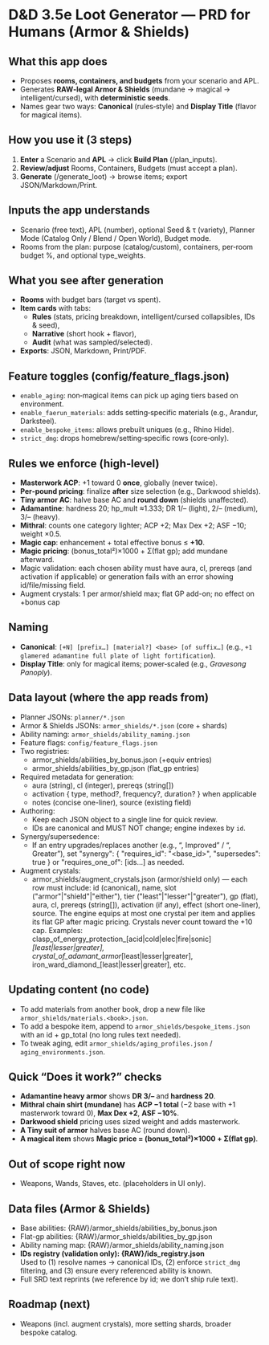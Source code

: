 # D&D 3.5e Loot Generator — PRD for Humans (Armor & Shields)

## What this app does
- Proposes **rooms, containers, and budgets** from your scenario and APL.
- Generates **RAW‑legal Armor & Shields** (mundane → magical → intelligent/cursed), with **deterministic seeds**.
- Names gear two ways: **Canonical** (rules‑style) and **Display Title** (flavor for magical items).

## How you use it (3 steps)
1. **Enter** a Scenario and **APL** → click **Build Plan** (/plan_inputs).  
2. **Review/adjust** Rooms, Containers, Budgets (must accept a plan).  
3. **Generate** (/generate_loot) → browse items; export JSON/Markdown/Print.

## Inputs the app understands
- Scenario (free text), APL (number), optional Seed & τ (variety), Planner Mode (Catalog Only / Blend / Open World), Budget mode.
- Rooms from the plan: purpose (catalog/custom), containers, per‑room budget %, and optional type_weights.

## What you see after generation
- **Rooms** with budget bars (target vs spent).  
- **Item cards** with tabs: 
  - **Rules** (stats, pricing breakdown, intelligent/cursed collapsibles, IDs & seed), 
  - **Narrative** (short hook + flavor), 
  - **Audit** (what was sampled/selected).  
- **Exports**: JSON, Markdown, Print/PDF.

## Feature toggles (config/feature_flags.json)
- `enable_aging`: non‑magical items can pick up aging tiers based on environment.  
- `enable_faerun_materials`: adds setting‑specific materials (e.g., Arandur, Darksteel).  
- `enable_bespoke_items`: allows prebuilt uniques (e.g., Rhino Hide).  
- `strict_dmg`: drops homebrew/setting‑specific rows (core‑only).

## Rules we enforce (high‑level)
- **Masterwork ACP**: +1 toward 0 **once**, globally (never twice).
- **Per‑pound pricing**: finalize **after** size selection (e.g., Darkwood shields).  
- **Tiny armor AC**: halve base AC and **round down** (shields unaffected).  
- **Adamantine**: hardness 20; hp_mult ≈1.333; DR 1/– (light), 2/– (medium), 3/– (heavy).  
- **Mithral**: counts one category lighter; ACP +2; Max Dex +2; ASF −10; weight ×0.5.  
- **Magic cap**: enhancement + total effective bonus ≤ **+10**.  
- **Magic pricing**: (bonus_total²)×1000 + Σ(flat gp); add mundane afterward.
- Magic validation: each chosen ability must have aura, cl, prereqs (and activation if applicable) or generation fails with an error showing id/file/missing field.
- Augment crystals: 1 per armor/shield max; flat GP add-on; no effect on +bonus cap

## Naming
- **Canonical**: `[+N] [prefix…] [material?] <base> [of suffix…]` (e.g., `+1 glamered adamantine full plate of light fortification`).  
- **Display Title**: only for magical items; power‑scaled (e.g., *Gravesong Panoply*).

## Data layout (where the app reads from)
- Planner JSONs: `planner/*.json`  
- Armor & Shields JSONs: `armor_shields/*.json` (core + shards)  
- Ability naming: `armor_shields/ability_naming.json`  
- Feature flags: `config/feature_flags.json`
- Two registries:
  - armor_shields/abilities_by_bonus.json  (+equiv entries)
  - armor_shields/abilities_by_gp.json     (flat_gp entries)
- Required metadata for generation:
  - aura (string), cl (integer), prereqs (string[])
  - activation { type, method?, frequency?, duration? } when applicable
  - notes (concise one-liner), source (existing field)
- Authoring:
  - Keep each JSON object to a single line for quick review.
  - IDs are canonical and MUST NOT change; engine indexes by `id`.
- Synergy/supersedence:
  - If an entry upgrades/replaces another (e.g., “, Improved” / “, Greater”), set
    "synergy": { "requires_id": "<base_id>", "supersedes": true } or
    "requires_one_of": [ids...] as needed.
- Augment crystals:
  -   armor_shields/augment_crystals.json (armor/shield only) — each row must include:
id (canonical), name, slot ("armor"|"shield"|"either"), tier ("least"|"lesser"|"greater"), gp (flat), aura, cl, prereqs (string[]), activation (if any), effect (short one-liner), source. The engine equips at most one crystal per item and applies its flat GP after magic pricing. Crystals never count toward the +10 cap.
Examples: clasp_of_energy_protection_[acid|cold|elec|fire|sonic]_[least|lesser|greater], crystal_of_adamant_armor_[least|lesser|greater], iron_ward_diamond_[least|lesser|greater], etc.


## Updating content (no code)
- To add materials from another book, drop a new file like `armor_shields/materials.<book>.json`.  
- To add a bespoke item, append to `armor_shields/bespoke_items.json` with an id + gp_total (no long rules text needed).  
- To tweak aging, edit `armor_shields/aging_profiles.json` / `aging_environments.json`.

## Quick “Does it work?” checks
- **Adamantine heavy armor** shows **DR 3/–** and **hardness 20**.  
- **Mithral chain shirt (mundane)** has **ACP −1 total** (−2 base with +1 masterwork toward 0), **Max Dex +2**, **ASF −10%**.  
- **Darkwood shield** pricing uses sized weight and adds masterwork.  
- **A Tiny suit of armor** halves base AC (round down).  
- **A magical item** shows **Magic price = (bonus_total²)×1000 + Σ(flat gp)**.

## Out of scope right now
- Weapons, Wands, Staves, etc. (placeholders in UI only).

 ## Data files (Armor & Shields)
- Base abilities: {RAW}/armor_shields/abilities_by_bonus.json
- Flat-gp abilities: {RAW}/armor_shields/abilities_by_gp.json
- Ability naming map: {RAW}/armor_shields/ability_naming.json
- **IDs registry (validation only): {RAW}/ids_registry.json**  
  Used to (1) resolve names → canonical IDs, (2) enforce `strict_dmg` filtering, and (3) ensure every referenced ability is known.
- Full SRD text reprints (we reference by id; we don’t ship rule text).

## Roadmap (next)
- Weapons (incl. augment crystals), more setting shards, broader bespoke catalog.
